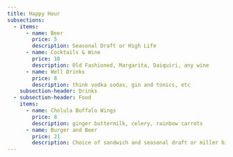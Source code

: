 ```yaml
---
title: Happy Hour
subsections:
  - items:
      - name: Beer
        price: 5
        description: Seasonal Draft or High Life
      - name: Cocktails & Wine
        price: 10
        description: Old Fashioned, Margarita, Daiquiri, any wine
      - name: Well Drinks
        price: 8
        description: think vodka sodas, gin and tonics, etc
    subsection-header: Drinks
  - subsection-header: Food
    items:
      - name: Cholula Buffalo Wings
        price: 8
        description: ginger buttermilk, celery, rainbow carrots
      - name: Burger and Beer
        price: 21
        description: Choice of sandwich and seasonal draft or miller high life
---
```

